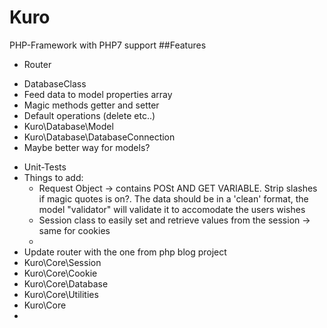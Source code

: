 # Kuro
PHP-Framework with PHP7 support
##Features
* Router 


- DatabaseClass
 - Feed data to model properties array
 - Magic methods getter and setter
 - Default operations (delete etc..)
 - Kuro\Database\Model
 - Kuro\Database\DatabaseConnection
 - Maybe better way for models?
* Unit-Tests
* Things to add:
  * Request Object -> contains POSt AND GET VARIABLE. Strip slashes if magic quotes is on?. The data should be in a 'clean' format, the model "validator" will validate it to accomodate the users wishes
  * Session class to easily set and retrieve values from the session -> same for cookies
  * 
 * Update router with the one from php blog project
 * Kuro\Core\Session
 * Kuro\Core\Cookie
 * Kuro\Core\Database
 * Kuro\Core\Utilities
 * Kuro\Core
 * 
